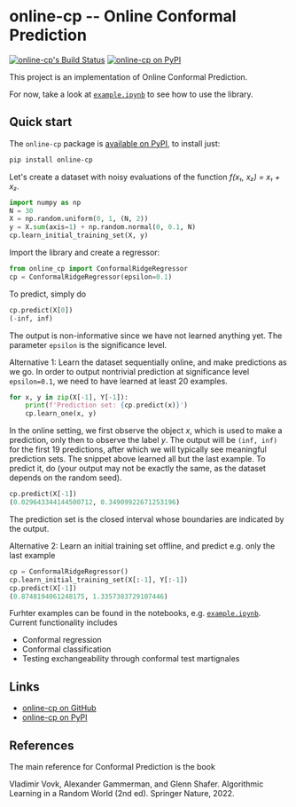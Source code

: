 # online-cp -- Online Conformal Prediction

[![online-cp's Build Status][build-status]][build-log]
[![online-cp on PyPI][pypi-version]][online-cp-on-pypi]

This project is an implementation of Online Conformal Prediction.

For now, take a look at [`example.ipynb`][] to see how to use the library.


## Quick start

The `online-cp` package is [available on PyPI][online-cp-on-pypi], to install just:

```bash
pip install online-cp
```

Let's create a dataset with noisy evaluations of the function _f(x₁, x₂) = x₁ + x₂_.

```py
import numpy as np
N = 30
X = np.random.uniform(0, 1, (N, 2))
y = X.sum(axis=1) + np.random.normal(0, 0.1, N)
cp.learn_initial_training_set(X, y)
```

Import the library and create a regressor:

```py
from online_cp import ConformalRidgeRegressor
cp = ConformalRidgeRegressor(epsilon=0.1)
```

To predict, simply do
```py
cp.predict(X[0])
(-inf, inf)
```
The output is non-informative since we have not learned anything yet. The parameter `epsilon` is the significance level.

Alternative 1: Learn the dataset sequentially online, and make predictions as we go. In order to output nontrivial prediction at significance level `epsilon=0.1`, we need to have learned at least 20 examples.

```py
for x, y in zip(X[-1], Y[-1]):
    print(f'Prediction set: {cp.predict(x)}')
    cp.learn_one(x, y)
```

In the online setting, we first observe the object _x_, which is used to make a prediction, only then to observe the label _y_. The output will be `(inf, inf)` for the first 19 predictions, after which we will typically see meaningful prediction sets. The snippet above learned all but the last example. To predict it, do (your output may not be exactly the same, as the dataset depends on the random seed).

```py
cp.predict(X[-1])
(0.029643344144500712, 0.34909922671253196)
```

The prediction set is the closed interval whose boundaries are indicated by the output.

Alternative 2: Learn an initial training set offline, and predict e.g. only the last example

```py
cp = ConformalRidgeRegressor()
cp.learn_initial_training_set(X[:-1], Y[:-1])
cp.predict(X[-1])
(0.8748194061248175, 1.3357383729107446)
```

Furhter examples can be found in the notebooks, e.g. [`example.ipynb`][]. Current functionality includes
* Conformal regression
* Conformal classification
* Testing exchangeability through conformal test martignales


## Links

* [online-cp on GitHub][online-cp-on-github]
* [online-cp on PyPI][online-cp-on-pypi]


## References

The main reference for Conformal Prediction is the book

Vladimir Vovk, Alexander Gammerman, and Glenn Shafer. Algorithmic Learning in a Random World (2nd ed). Springer Nature, 2022.


[`example.ipynb`]: https://github.com/egonmedhatten/online-cp/blob/main/notebooks/example.ipynb
[online-cp-on-pypi]: https://pypi.org/project/online-cp/
[online-cp-on-github]: https://github.com/egonmedhatten/online-cp
[pypi-version]: https://img.shields.io/pypi/v/online-cp
[build-log]:    https://github.com/egonmedhatten/online-cp/actions/workflows/test.yml
[build-status]: https://github.com/egonmedhatten/online-cp/actions/workflows/test.yml/badge.svg

